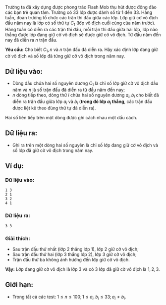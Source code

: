 Trường ta đã xây dựng được phong trào Flash Mob thu hút được đông đảo các bạn trẻ quan tâm. Trường có $33$ lớp được đánh số từ $1$ đến $33$. Hàng tuần, đoàn trường tổ chức các trận thi đấu giữa các lớp. Lớp giữ cờ vô địch đầu năm nay là lớp có số thứ tự $C_1$ (lớp vô địch cuối cùng của năm trước). Hàng tuần có diễn ra các trận thi đấu, mỗi trận thi đấu giữa hai lớp, lớp nào thắng được lớp đang giữ cờ vô địch sẽ được giữ cờ vô địch. Từ đầu năm đến nay đã diễn ra $n$ trận đấu.

**Yêu cầu:** Cho biết $C_1, n$ và $n$ trận đấu đã diễn ra. Hãy xác định lớp đang giữ cờ vô địch và số lớp đã từng giữ cờ vô địch trong năm nay.

## Dữ liệu vào:
- Dòng đầu chứa hai số nguyên dương $C_1$ là chỉ số lớp giữ cờ vô dịch đầu năm và $n$ là số trận đấu đã diễn ra từ đầu năm đến nay;
- $n$ dòng tiếp theo, dòng thứ $i$ chứa hai số nguyên dương $a_i, b_i$ cho biết đã diễn ra trận đấu giữa lớp $a_i$ và $b_i$ (**trong đó lớp $a_i$ thắng**, các trận đấu được liệt kê theo đúng thứ tự đã diễn ra).

Hai số liên tiếp trên một dòng được ghi cách nhau một dấu cách.

## Dữ liệu ra:
- Ghi ra trên một dòng hai số nguyên là chỉ số lớp đang giữ cờ vô địch và số lớp đã giữ cờ vô địch trong năm nay.

## Ví dụ:
### Dữ liệu vào:
```
1 3
2 1
3 2
4 1
```

### Dữ liệu ra:
```
3 3
```

### Giải thích:
- Sau trận đấu thứ nhất (lớp $2$ thắng lớp $1$), lớp $2$ giữ cờ vô địch;
- Sau trận đấu thứ hai (lớp $3$ thắng lớp $2$), lớp $3$ giữ cờ vô địch;
- Trận đấu thứ ba không ảnh hưởng đến lớp giữ cờ vô địch.

**Vậy:** Lớp đang giữ cờ vô địch là lớp $3$ và có $3$ lớp đã giữ cờ vô địch là $1, 2, 3$.

## Giới hạn:
- Trong tất cả các test: $1 ≤ n ≤ 100; 1 ≤ a_i, b_i ≤ 33; a_i ≠ b_i$.